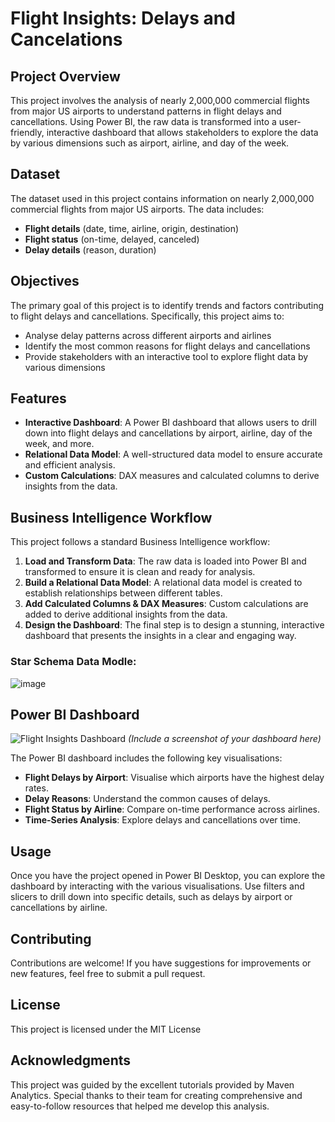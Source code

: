 # Flight Insights: Delays and Cancelations
## Project Overview
This project involves the analysis of nearly 2,000,000 commercial flights from major US airports to understand patterns in flight delays and cancellations. Using Power BI, the raw data is transformed into a user-friendly, interactive dashboard that allows stakeholders to explore the data by various dimensions such as airport, airline, and day of the week.
## Dataset
The dataset used in this project contains information on nearly 2,000,000 commercial flights from major US airports. The data includes:

- **Flight details** (date, time, airline, origin, destination)
- **Flight status** (on-time, delayed, canceled)
- **Delay details** (reason, duration)

## Objectives
The primary goal of this project is to identify trends and factors contributing to flight delays and cancellations. Specifically, this project aims to:

- Analyse delay patterns across different airports and airlines
- Identify the most common reasons for flight delays and cancellations
- Provide stakeholders with an interactive tool to explore flight data by various dimensions

## Features
- **Interactive Dashboard**: A Power BI dashboard that allows users to drill down into flight delays and cancellations by airport, airline, day of the week, and more.
- **Relational Data Model**: A well-structured data model to ensure accurate and efficient analysis.
- **Custom Calculations**: DAX measures and calculated columns to derive insights from the data.

## Business Intelligence Workflow
This project follows a standard Business Intelligence workflow:

1. **Load and Transform Data**: The raw data is loaded into Power BI and transformed to ensure it is clean and ready for analysis.
2. **Build a Relational Data Model**: A relational data model is created to establish relationships between different tables.
3. **Add Calculated Columns & DAX Measures**: Custom calculations are added to derive additional insights from the data.
4. **Design the Dashboard**: The final step is to design a stunning, interactive dashboard that presents the insights in a clear and engaging way.
### Star Schema Data Modle:
![image](https://github.com/user-attachments/assets/9fd60f1b-b73a-4874-8b46-4128db76affb)


## Power BI Dashboard
![Flight Insights Dashboard](screenshot.png) *(Include a screenshot of your dashboard here)*

The Power BI dashboard includes the following key visualisations:

- **Flight Delays by Airport**: Visualise which airports have the highest delay rates.
- **Delay Reasons**: Understand the common causes of delays.
- **Flight Status by Airline**: Compare on-time performance across airlines.
- **Time-Series Analysis**: Explore delays and cancellations over time.

## Usage
Once you have the project opened in Power BI Desktop, you can explore the dashboard by interacting with the various visualisations. Use filters and slicers to drill down into specific details, such as delays by airport or cancellations by airline.

## Contributing
Contributions are welcome! If you have suggestions for improvements or new features, feel free to submit a pull request.

## License
This project is licensed under the MIT License 

## Acknowledgments
This project was guided by the excellent tutorials provided by Maven Analytics. Special thanks to their team for creating comprehensive and easy-to-follow resources that helped me develop this analysis.
